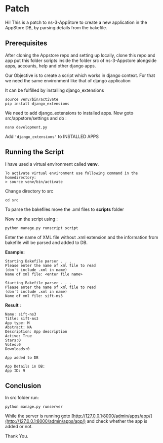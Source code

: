 # Patch

Hi! This is a patch to ns-3-AppStore to create a new application in the AppStore DB, by parsing details from the bakefile.


## Prerequisites

After cloning the Appstore repo and setting up locally, clone this repo and app put this folder scripts inside the folder src of ns-3-Appstore alongside apps, accounts, help and other django apps.

Our Objective is to create a script which works in django context.
For that we need the same environment like that of django application

It can be fulfilled by installing django_extensions
```
source venv/bin/activate
pip install django_extensions
```
We need to add django_extensions to installed apps. Now goto src/appstore/settings and do :
```
nano development.py
```
Add ```'django_extensions'``` to INSTALLED APPS
## Running the Script
I have used a virtual environment called **venv**. 
```
To activate virtual environment use following command in the homedirectory:
> source venv/bin/activate
```

Change directory to src
```
cd src
```
To parse the bakefiles move the .xml files to **scripts** folder

Now run the script using :
```
python manage.py runscript script
```
Enter the name of XML file without .xml extension
and the information from bakefile will be parsed and added to DB.

**Example:**

```
Starting Bakefile parser . . .
Please enter the name of xml file to read
(don't include .xml in name)
Name of xml file: <enter file name>
```
```
Starting Bakefile parser . . .
Please enter the name of xml file to read
(don't include .xml in name)
Name of xml file: sift-ns3
```

**Result :**
```
Name: sift-ns3
Title: sift-ns3
App type: M
Abstract: NA
Description: App description
Active: True
Stars:0
Votes:0
Downloads:0

App added to DB 

App Details in DB:
App ID: 9
```
## Conclusion

In src folder run:
```
python manage.py runserver
```
While the server is running goto [http://127.0.0.1:8000/admin/apps/app/](http://127.0.0.1:8000/admin/apps/app/) and check whether the app is added or not.

Thank You.
